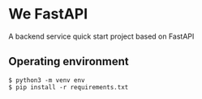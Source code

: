# We FastAPI

A backend service quick start project based on FastAPI

## Operating environment

```shell
$ python3 -m venv env
$ pip install -r requirements.txt
```
